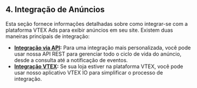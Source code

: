## 4. Integração de Anúncios

Esta seção fornece informações detalhadas sobre como integrar-se com a plataforma VTEX Ads para exibir anúncios em seu site. Existem duas maneiras principais de integração:

*   **[Integração via API](./1-integracao-via-api.md):** Para uma integração mais personalizada, você pode usar nossa API REST para gerenciar todo o ciclo de vida do anúncio, desde a consulta até a notificação de eventos.
*   **[Integração VTEX](./2-integracao-vtex.md):** Se sua loja estiver na plataforma VTEX, você pode usar nosso aplicativo VTEX IO para simplificar o processo de integração.
